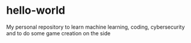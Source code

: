 # hello-world
My personal repository
to learn machine learning, coding, cybersecurity and
to do some game creation on the side
